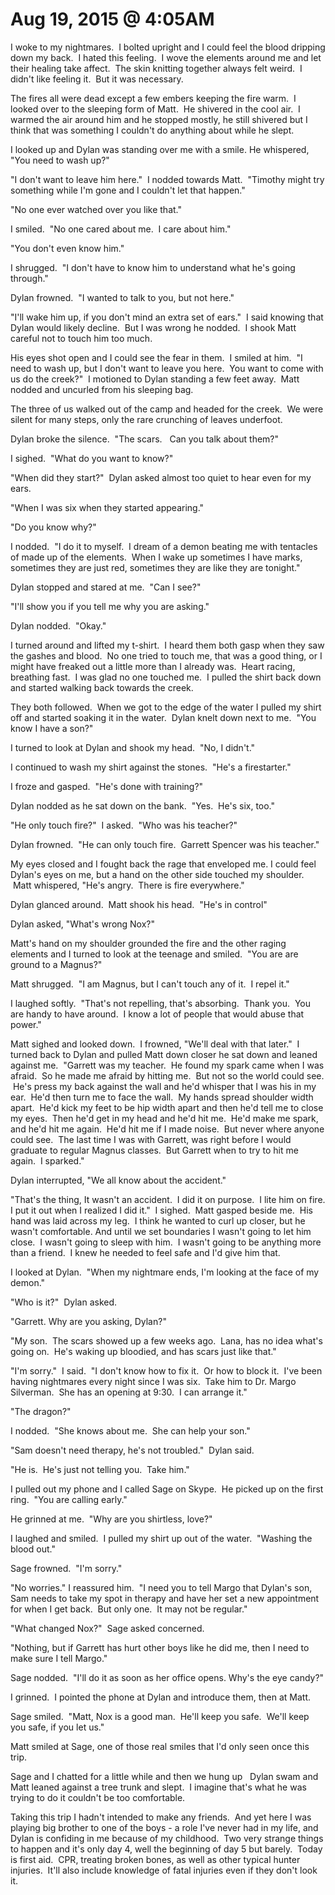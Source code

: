 # Aug 19, 2015 @ 4:05AM

I woke to my nightmares.  I bolted upright and I could feel the blood dripping down my back.  I hated this feeling.  I wove the elements around me and let their healing take affect.  The skin knitting together always felt weird.  I didn't like feeling it.  But it was necessary.  

The fires all were dead except a few embers keeping the fire warm.  I looked over to the sleeping form of Matt.  He shivered in the cool air.  I warmed the air around him and he stopped mostly, he still shivered but I think that was something I couldn't do anything about while he slept.

I looked up and Dylan was standing over me with a smile. He whispered, "You need to wash up?"

"I don't want to leave him here."  I nodded towards Matt.  "Timothy might try something while I'm gone and I couldn't let that happen."

"No one ever watched over you like that."

I smiled.  "No one cared about me.  I care about him."

"You don't even know him."

I shrugged.  "I don't have to know him to understand what he's going through."

Dylan frowned.  "I wanted to talk to you, but not here."

"I'll wake him up, if you don't mind an extra set of ears."  I said knowing that Dylan would likely decline.  But I was wrong he nodded.  I shook Matt careful not to touch him too much.  

His eyes shot open and I could see the fear in them.  I smiled at him.  "I need to wash up, but I don't want to leave you here.  You want to come with us do the creek?"  I motioned to Dylan standing a few feet away.  Matt nodded and uncurled from his sleeping bag.

The three of us walked out of the camp and headed for the creek.  We were silent for many steps, only the rare crunching of leaves underfoot.

Dylan broke the silence.  "The scars.   Can you talk about them?"

I sighed.  "What do you want to know?"

"When did they start?"  Dylan asked almost too quiet to hear even for my ears.

"When I was six when they started appearing."

"Do you know why?"

I nodded.  "I do it to myself.  I dream of a demon beating me with tentacles of made up of the elements.  When I wake up sometimes I have marks, sometimes they are just red, sometimes they are like they are tonight."

Dylan stopped and stared at me.  "Can I see?"

"I'll show you if you tell me why you are asking." 

Dylan nodded.  "Okay."

I turned around and lifted my t-shirt.  I heard them both gasp when they saw the gashes and blood.  No one tried to touch me, that was a good thing, or I might have freaked out a little more than I already was.  Heart racing, breathing fast.  I was glad no one touched me.  I pulled the shirt back down and started walking back towards the creek.  

They both followed.  When we got to the edge of the water I pulled my shirt off and started soaking it in the water.  Dylan knelt down next to me.  "You know I have a son?"

I turned to look at Dylan and shook my head.  "No, I didn't."

I continued to wash my shirt against the stones.  "He's a firestarter."

I froze and gasped.  "He's done with training?"

Dylan nodded as he sat down on the bank.  "Yes.  He's six, too."

"He only touch fire?"  I asked.  "Who was his teacher?"

Dylan frowned.  "He can only touch fire.  Garrett Spencer was his teacher."

My eyes closed and I fought back the rage that enveloped me. I could feel Dylan's eyes on me, but a hand on the other side touched my shoulder.  Matt whispered, "He's angry.  There is fire everywhere."

Dylan glanced around.  Matt shook his head.  "He's in control"    

Dylan asked, "What's wrong Nox?"

Matt's hand on my shoulder grounded the fire and the other raging elements and I turned to look at the teenage and smiled.  "You are are ground to a Magnus?"

Matt shrugged.  "I am Magnus, but I can't touch any of it.  I repel it."

I laughed softly.  "That's not repelling, that's absorbing.  Thank you.  You are handy to have around.  I know a lot of people that would abuse that power." 

Matt sighed and looked down.  I frowned, "We'll deal with that later."  I turned back to Dylan and pulled Matt down closer he sat down and leaned against me.  "Garrett was my teacher.  He found my spark came when I was afraid.  So he made me afraid by hitting me.  But not so the world could see.  He's press my back against the wall and he'd whisper that I was his in my ear.  He'd then turn me to face the wall.  My hands spread shoulder width apart.  He'd kick my feet to be hip width apart and then he'd tell me to close my eyes.  Then he'd get in my head and he'd hit me.  He'd make me spark, and he'd hit me again.  He'd hit me if I made noise.  But never where anyone could see.  The last time I was with Garrett, was right before I would graduate to regular Magnus classes.  But Garrett when to try to hit me again.  I sparked."

Dylan interrupted, "We all know about the accident."

"That's the thing, It wasn't an accident.  I did it on purpose.  I lite him on fire. I put it out when I realized I did it."  I sighed.  Matt gasped beside me.  His hand was laid across my leg.  I think he wanted to curl up closer, but he wasn't comfortable. And until we set boundaries I wasn't going to let him close.  I wasn't going to sleep with him.  I wasn't going to be anything more than a friend.  I knew he needed to feel safe and I'd give him that.

I looked at Dylan.  "When my nightmare ends, I'm looking at the face of my demon."

"Who is it?"  Dylan asked.

"Garrett. Why are you asking, Dylan?"

"My son.  The scars showed up a few weeks ago.  Lana, has no idea what's going on.  He's waking up bloodied, and has scars just like that."

"I'm sorry."  I said.  "I don't know how to fix it.  Or how to block it.  I've been having nightmares every night since I was six.  Take him to Dr. Margo Silverman.  She has an opening at 9:30.  I can arrange it."

"The dragon?"

I nodded.  "She knows about me.  She can help your son."

"Sam doesn't need therapy, he's not troubled."  Dylan said.

"He is.  He's just not telling you.  Take him."

I pulled out my phone and I called Sage on Skype.  He picked up on the first ring.  "You are calling early."

He grinned at me.  "Why are you shirtless, love?"

I laughed and smiled.  I pulled my shirt up out of the water.  "Washing the blood out."

Sage frowned.  "I'm sorry."

"No worries." I reassured him.  "I need you to tell Margo that Dylan's son, Sam needs to take my spot in therapy and have her set a new appointment for when I get back.  But only one.  It may not be regular."

"What changed Nox?"  Sage asked concerned.

"Nothing, but if Garrett has hurt other boys like he did me, then I need to make sure I tell Margo."

Sage nodded.  "I'll do it as soon as her office opens. Why's the eye candy?"

I grinned.  I pointed the phone at Dylan and introduce them, then at Matt.  

Sage smiled.  "Matt, Nox is a good man.  He'll keep you safe.  We'll keep you safe, if you let us."

Matt smiled at Sage, one of those real smiles that I'd only seen once this trip.

Sage and I chatted for a little while and then we hung up   Dylan swam and Matt leaned against a tree trunk and slept.  I imagine that's what he was trying to do it couldn't be too comfortable.

Taking this trip I hadn't intended to make any friends.  And yet here I was playing big brother to one of the boys - a role I've never had in my life, and Dylan is confiding in me because of my childhood.  Two very strange things to happen and it's only day 4, well the beginning of day 5 but barely.  Today is first aid.  CPR, treating broken bones, as well as other typical hunter injuries.  It'll also include knowledge of fatal injuries even if they don't look it.

